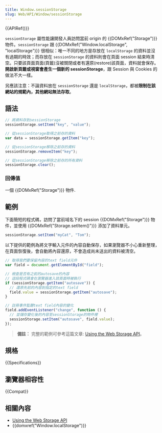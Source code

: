 ```yaml
---
title: Window.sessionStorage
slug: Web/API/Window/sessionStorage
---
```


{{APIRef()}}

`sessionStorage` 屬性能讓開發人員訪問當前 origin 的 {{DOMxRef("Storage")}} 物件。`sessionStorage` 跟 {{DOMxRef("Window.localStorage", "localStorage")}} 很相似：唯一不同的地方是存放在 `localStorage` 的資料並沒有過期的時效；而存放在 `sessionStorage` 的資料則會在頁面 session 結束時清空。只要該頁面頁面(頁籤)沒被關閉或者有還原(restore)該頁面，資料就會保存。**開啟新頁籤或視窗會產生一個新的 sessionStorage**，跟 Session 與 Cookies 的做法不大一樣。

另應該注意：不論資料放在 `sessionStorage` 還是 `localStorage`，都被**限制在該網站的規範內，其他網站無法存取**。

## 語法

```js
// 將資料存到sessionStorage
sessionStorage.setItem("key", "value");

// 從sessionStorage取得之前存的資料
var data = sessionStorage.getItem("key");

// 從sessionStorage移除之前存的資料
sessionStorage.removeItem("key");

// 從sessionStorage移除之前存的所有資料
sessionStorage.clear();
```

### 回傳值

一個 {{DOMxRef("Storage")}} 物件.

## 範例

下面簡短的程式碼，訪問了當前域名下的 session {{DOMxRef("Storage")}} 物件，並使用 {{DOMxRef("Storage.setItem()")}} 添加了資料單元。

```js
sessionStorage.setItem("myCat", "Tom");
```

以下提供的範例為將文字輸入元件的內容自動保存，如果瀏覽器不小心重新整理，在頁面恢復後，會自動將內容還原，不會造成尚未送出的資料被清空。

```js
// 取得我們要保留內容的text field元件
var field = document.getElementById("field");

// 檢查是否有之前的autosave的內容
// 這段程式碼會在瀏覽器進入該頁面時被執行
if (sessionStorage.getItem("autosave")) {
  // 還原先前的內容到指定的text field
  field.value = sessionStorage.getItem("autosave");
}

// 註冊事件監聽text field內容的變化
field.addEventListener("change", function () {
  // 並儲存變化後的內容至sessionStorage的物件裡
  sessionStorage.setItem("autosave", field.value);
});
```

> **備註：** 完整的範例可參考這篇文章: [Using the Web Storage API](/zh-TW/docs/Web/API/Web_Storage_API/Using_the_Web_Storage_API)。

## 規格

{{Specifications}}

## 瀏覽器相容性

{{Compat}}

## 相關內容

- [Using the Web Storage API](/zh-TW/docs/Web/API/Web_Storage_API/Using_the_Web_Storage_API)
- {{domxref("Window.localStorage")}}
